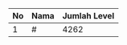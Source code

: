 | No | Nama            | Jumlah Level |
|----|-----------------|--------------|
| 1  | #    |    4262        |
